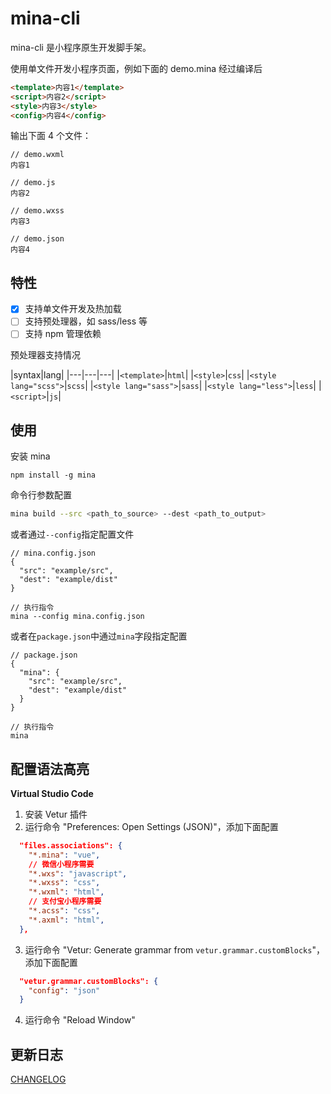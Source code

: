 # mina-cli

mina-cli 是小程序原生开发脚手架。


使用单文件开发小程序页面，例如下面的 demo.mina 经过编译后
```html
<template>内容1</template>
<script>内容2</script>
<style>内容3</style>
<config>内容4</config>
```

输出下面 4 个文件：
```
// demo.wxml
内容1

// demo.js
内容2

// demo.wxss
内容3

// demo.json
内容4
```

## 特性

- [x] 支持单文件开发及热加载
- [ ] 支持预处理器，如 sass/less 等
- [ ] 支持 npm 管理依赖

预处理器支持情况

|syntax|lang|
|---|---|---|
|`<template>`|`html`|
|`<style>`|`css`|
|`<style lang="scss">`|`scss`|
|`<style lang="sass">`|`sass`|
|`<style lang="less">`|`less`|
|`<script>`|`js`|

## 使用

安装 mina
```
npm install -g mina
```

命令行参数配置
```bash
mina build --src <path_to_source> --dest <path_to_output>
```

或者通过`--config`指定配置文件
```
// mina.config.json
{
  "src": "example/src",
  "dest": "example/dist"
}

// 执行指令
mina --config mina.config.json
```

或者在`package.json`中通过`mina`字段指定配置
```
// package.json
{
  "mina": {
    "src": "example/src",
    "dest": "example/dist"
  }
}

// 执行指令
mina
```

## 配置语法高亮

**Virtual Studio Code**

1. 安装 Vetur 插件
2. 运行命令 "Preferences: Open Settings (JSON)"，添加下面配置
```json
  "files.associations": {
    "*.mina": "vue",
    // 微信小程序需要
    "*.wxs": "javascript",
    "*.wxss": "css",
    "*.wxml": "html",
    // 支付宝小程序需要
    "*.acss": "css",
    "*.axml": "html",
  },
```
3. 运行命令 "Vetur: Generate grammar from `vetur.grammar.customBlocks`"，添加下面配置
```json
  "vetur.grammar.customBlocks": {
    "config": "json"
  }
```
4. 运行命令 "Reload Window"

## 更新日志

[CHANGELOG](CHANGELOG.md)